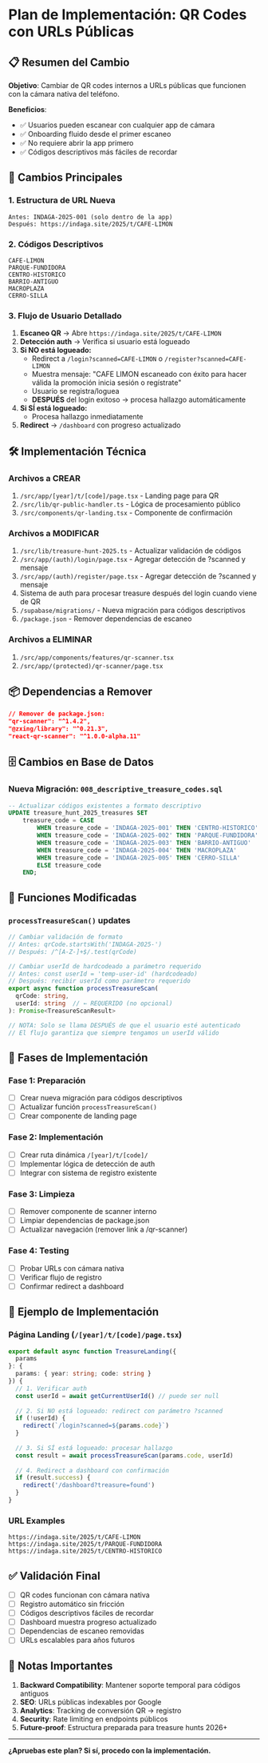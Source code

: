# Plan de Implementación: QR Codes con URLs Públicas

## 📋 Resumen del Cambio

**Objetivo**: Cambiar de QR codes internos a URLs públicas que funcionen con la cámara nativa del teléfono.

**Beneficios**:
- ✅ Usuarios pueden escanear con cualquier app de cámara
- ✅ Onboarding fluido desde el primer escaneo
- ✅ No requiere abrir la app primero
- ✅ Códigos descriptivos más fáciles de recordar

## 🎯 Cambios Principales

### 1. **Estructura de URL Nueva**
```
Antes: INDAGA-2025-001 (solo dentro de la app)
Después: https://indaga.site/2025/t/CAFE-LIMON
```

### 2. **Códigos Descriptivos**
```
CAFE-LIMON
PARQUE-FUNDIDORA
CENTRO-HISTORICO
BARRIO-ANTIGUO
MACROPLAZA
CERRO-SILLA
```

### 3. **Flujo de Usuario Detallado**
1. **Escaneo QR** → Abre `https://indaga.site/2025/t/CAFE-LIMON`
2. **Detección auth** → Verifica si usuario está logueado
3. **Si NO está logueado:**
   - Redirect a `/login?scanned=CAFE-LIMON` o `/register?scanned=CAFE-LIMON`
   - Muestra mensaje: "CAFE LIMON escaneado con éxito para hacer válida la promoción inicia sesión o regístrate"
   - Usuario se registra/loguea
   - **DESPUÉS** del login exitoso → procesa hallazgo automáticamente
4. **Si SÍ está logueado:**
   - Procesa hallazgo inmediatamente
5. **Redirect** → `/dashboard` con progreso actualizado

## 🛠️ Implementación Técnica

### **Archivos a CREAR**
1. `/src/app/[year]/t/[code]/page.tsx` - Landing page para QR
2. `/src/lib/qr-public-handler.ts` - Lógica de procesamiento público
3. `/src/components/qr-landing.tsx` - Componente de confirmación

### **Archivos a MODIFICAR**
1. `/src/lib/treasure-hunt-2025.ts` - Actualizar validación de códigos
2. `/src/app/(auth)/login/page.tsx` - Agregar detección de ?scanned y mensaje
3. `/src/app/(auth)/register/page.tsx` - Agregar detección de ?scanned y mensaje
4. Sistema de auth para procesar treasure después del login cuando viene de QR
5. `/supabase/migrations/` - Nueva migración para códigos descriptivos
6. `/package.json` - Remover dependencias de escaneo

### **Archivos a ELIMINAR**
1. `/src/app/components/features/qr-scanner.tsx`
2. `/src/app/(protected)/qr-scanner/page.tsx`

## 📦 Dependencias a Remover

```json
// Remover de package.json:
"qr-scanner": "^1.4.2",
"@zxing/library": "^0.21.3",
"react-qr-scanner": "^1.0.0-alpha.11"
```

## 🗄️ Cambios en Base de Datos

### **Nueva Migración: `008_descriptive_treasure_codes.sql`**
```sql
-- Actualizar códigos existentes a formato descriptivo
UPDATE treasure_hunt_2025_treasures SET
    treasure_code = CASE
        WHEN treasure_code = 'INDAGA-2025-001' THEN 'CENTRO-HISTORICO'
        WHEN treasure_code = 'INDAGA-2025-002' THEN 'PARQUE-FUNDIDORA'
        WHEN treasure_code = 'INDAGA-2025-003' THEN 'BARRIO-ANTIGUO'
        WHEN treasure_code = 'INDAGA-2025-004' THEN 'MACROPLAZA'
        WHEN treasure_code = 'INDAGA-2025-005' THEN 'CERRO-SILLA'
        ELSE treasure_code
    END;
```

## 🔧 Funciones Modificadas

### **`processTreasureScan()` updates**
```typescript
// Cambiar validación de formato
// Antes: qrCode.startsWith('INDAGA-2025-')
// Después: /^[A-Z-]+$/.test(qrCode)

// Cambiar userId de hardcodeado a parámetro requerido
// Antes: const userId = 'temp-user-id' (hardcodeado)
// Después: recibir userId como parámetro requerido
export async function processTreasureScan(
  qrCode: string, 
  userId: string  // ← REQUERIDO (no opcional)
): Promise<TreasureScanResult>

// NOTA: Solo se llama DESPUÉS de que el usuario esté autenticado
// El flujo garantiza que siempre tengamos un userId válido
```

## 🚀 Fases de Implementación

### **Fase 1: Preparación**
- [ ] Crear nueva migración para códigos descriptivos
- [ ] Actualizar función `processTreasureScan()`
- [ ] Crear componente de landing page

### **Fase 2: Implementación**
- [ ] Crear ruta dinámica `/[year]/t/[code]/`
- [ ] Implementar lógica de detección de auth
- [ ] Integrar con sistema de registro existente

### **Fase 3: Limpieza**
- [ ] Remover componente de scanner interno
- [ ] Limpiar dependencias de package.json
- [ ] Actualizar navegación (remover link a /qr-scanner)

### **Fase 4: Testing**
- [ ] Probar URLs con cámara nativa
- [ ] Verificar flujo de registro
- [ ] Confirmar redirect a dashboard

## 📱 Ejemplo de Implementación

### **Página Landing (`/[year]/t/[code]/page.tsx`)**
```typescript
export default async function TreasureLanding({ 
  params 
}: { 
  params: { year: string; code: string } 
}) {
  // 1. Verificar auth
  const userId = await getCurrentUserId() // puede ser null
  
  // 2. Si NO está logueado: redirect con parámetro ?scanned
  if (!userId) {
    redirect(`/login?scanned=${params.code}`)
  }
  
  // 3. Si SÍ está logueado: procesar hallazgo
  const result = await processTreasureScan(params.code, userId)
  
  // 4. Redirect a dashboard con confirmación
  if (result.success) {
    redirect('/dashboard?treasure=found')
  }
}
```

### **URL Examples**
```
https://indaga.site/2025/t/CAFE-LIMON
https://indaga.site/2025/t/PARQUE-FUNDIDORA
https://indaga.site/2025/t/CENTRO-HISTORICO
```

## ✅ Validación Final

- [ ] QR codes funcionan con cámara nativa
- [ ] Registro automático sin fricción
- [ ] Códigos descriptivos fáciles de recordar
- [ ] Dashboard muestra progreso actualizado
- [ ] Dependencias de escaneo removidas
- [ ] URLs escalables para años futuros

## 🎯 Notas Importantes

1. **Backward Compatibility**: Mantener soporte temporal para códigos antiguos
2. **SEO**: URLs públicas indexables por Google
3. **Analytics**: Tracking de conversión QR → registro
4. **Security**: Rate limiting en endpoints públicos
5. **Future-proof**: Estructura preparada para treasure hunts 2026+

---

**¿Apruebas este plan? Si sí, procedo con la implementación.**